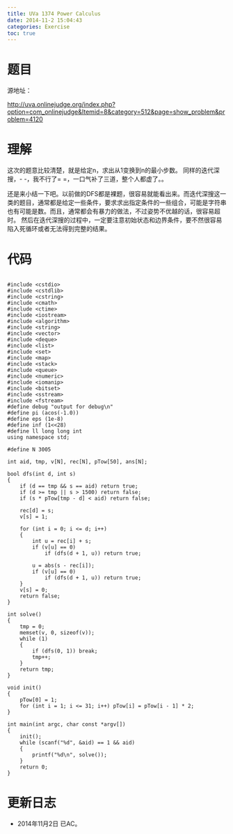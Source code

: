 ```yaml
---
title: UVa 1374 Power Calculus
date: 2014-11-2 15:04:43
categories: Exercise
toc: true
---
```

# 题目
源地址：

http://uva.onlinejudge.org/index.php?option=com_onlinejudge&Itemid=8&category=512&page=show_problem&problem=4120

# 理解
这次的题意比较清楚，就是给定n，求出从1变换到n的最小步数。
同样的迭代深搜，- -，我不行了= =，一口气补了三道，整个人都虚了。。

还是来小结一下吧。以前做的DFS都是裸题，很容易就能看出来。而迭代深搜这一类的题目，通常都是给定一些条件，要求求出指定条件的一些组合，可能是字符串也有可能是数。而且，通常都会有暴力的做法，不过姿势不优越的话，很容易超时。
然后在迭代深搜的过程中，一定要注意初始状态和边界条件，要不然很容易陷入死循环或者无法得到完整的结果。

<!-- more -->

# 代码

```

#include <cstdio>
#include <cstdlib>
#include <cstring>
#include <cmath>
#include <ctime>
#include <iostream>
#include <algorithm>
#include <string>
#include <vector>
#include <deque>
#include <list>
#include <set>
#include <map>
#include <stack>
#include <queue>
#include <numeric>
#include <iomanip>
#include <bitset>
#include <sstream>
#include <fstream>
#define debug "output for debug\n"
#define pi (acos(-1.0))
#define eps (1e-8)
#define inf (1<<28)
#define ll long long int
using namespace std;

#define N 3005

int aid, tmp, v[N], rec[N], pTow[50], ans[N];

bool dfs(int d, int s)
{
    if (d == tmp && s == aid) return true;
    if (d >= tmp || s > 1500) return false;
    if (s * pTow[tmp - d] < aid) return false;

    rec[d] = s;
    v[s] = 1;

    for (int i = 0; i <= d; i++)
    {
        int u = rec[i] + s;
        if (v[u] == 0)
            if (dfs(d + 1, u)) return true;

        u = abs(s - rec[i]);
        if (v[u] == 0)
            if (dfs(d + 1, u)) return true;
    }
    v[s] = 0;
    return false;
}

int solve()
{
    tmp = 0;
    memset(v, 0, sizeof(v));
    while (1)
    {
        if (dfs(0, 1)) break;
        tmp++;
    }
    return tmp;
}

void init()
{
    pTow[0] = 1;
    for (int i = 1; i <= 31; i++) pTow[i] = pTow[i - 1] * 2;
}

int main(int argc, char const *argv[])
{
    init();
    while (scanf("%d", &aid) == 1 && aid)
    {
        printf("%d\n", solve());
    }
    return 0;
}

```

# 更新日志
- 2014年11月2日 已AC。